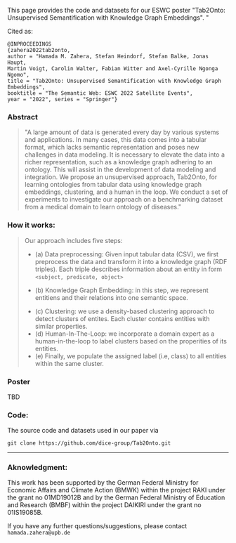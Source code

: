 This page provides the code and datasets for our ESWC poster "Tab2Onto: Unsupervised Semantification with Knowledge Graph Embeddings".
"

Cited as:
```
@INPROCEEDINGS
{zahera2022tab2onto, 
author = "Hamada M. Zahera, Stefan Heindorf, Stefan Balke, Jonas Haupt, 
Martin Voigt, Carolin Walter, Fabian Witter and Axel-Cyrille Ngonga Ngomo", 
title = "Tab2Onto: Unsupervised Semantification with Knowledge Graph Embeddings",
booktitle = "The Semantic Web: ESWC 2022 Satellite Events", 
year = "2022", series = "Springer"}
``` 

### Abstract
>"A large amount of data is generated every day by various systems and applications. In many cases, this data comes into a tabular format, which lacks semantic representation and poses new challenges in data modeling. It is necessary to elevate the data into a richer representation, such as a knowledge graph adhering to an ontology. This will assist in the development of data modeling and integration. We propose an unsupervised approach, Tab2Onto, for learning ontologies from tabular data using knowledge graph embeddings, clustering, and a human in the loop. We conduct a set of experiments to investigate our approach on a benchmarking dataset from a medical domain to learn ontology of diseases."

### How it works:
>Our approach includes five steps:
 >- (a) Data preprocessing: Given input tabular data (CSV), we first preprocess the data and transform it into a knowledge graph (RDF triples). Each triple describes information about an entity in form `<subject, predicate, object>`
 >* (b) Knowledge Graph Embedding: in this step, we represent entitiens and their relations into one semantic space. 
 >- (c) Clustering: we use a density-based clustering approach to detect clusters of entites. Each cluster contains entities with similar properties.
 >- (d) Human-In-The-Loop: we incorporate a domain expert as a human-in-the-loop to label clusters based on the properities of its entities. 
 >- (e) Finally, we populate the assigned label (i.e, class) to all entities within the same cluster.

### Poster
TBD
### Code: 
The source code and datasets used in our paper via

`git clone https://github.com/dice-group/Tab2Onto.git`

***
### Aknowledgment: 

This work has been supported by the German Federal Ministry for Economic Affairs and Climate Action (BMWK) within the project RAKI under the grant no 01MD19012B and by the German Federal Ministry of Education and Research (BMBF) within the project DAIKIRI under the grant no 01IS19085B.

If you have any further questions/suggestions, please contact `hamada.zahera@upb.de`
